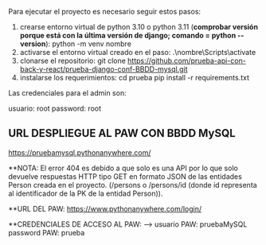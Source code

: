 Para ejecutar el proyecto es necesario seguir estos pasos:

1) crearse entorno virtual de python 3.10 o python 3.11 (**comprobar versión porque está con la última versión de django; comando = python --version**): python -m venv nombre
2) activarse el entorno virtual creado en el paso: .\nombre\Scripts\activate  
3) clonarse el repositorio: git clone https://github.com/prueba-api-con-back-y-react/prueba-django-conf-BBDD-mysql.git
4) instalarse los requerimientos: cd prueba   pip install -r requirements.txt

Las credenciales para el admin son: 

usuario: root
password: root

## URL DESPLIEGUE AL PAW CON BBDD MySQL

https://pruebamysql.pythonanywhere.com/

**NOTA: El error 404 es debido a que solo es una API por lo que solo devuelve respuestas HTTP tipo GET en formato JSON de las entidades Person creada en el proyecto. (/persons o /persons/id (donde id representa al identificador de la PK de la entidad Person)).

**URL DEL PAW: https://www.pythonanywhere.com/login/

**CREDENCIALES DE ACCESO AL PAW: --> usuario PAW: pruebaMySQL
                                     password PAW: prueba
